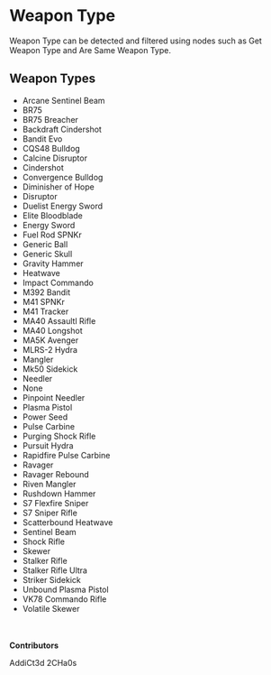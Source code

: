 # Weapon Type
Weapon Type can be detected and filtered using nodes such as Get Weapon Type and Are Same Weapon Type.

## Weapon Types
* Arcane Sentinel Beam
* BR75
* BR75 Breacher
* Backdraft Cindershot
* Bandit Evo
* CQS48 Bulldog
* Calcine Disruptor
* Cindershot
* Convergence Bulldog
* Diminisher of Hope
* Disruptor
* Duelist Energy Sword
* Elite Bloodblade
* Energy Sword
* Fuel Rod SPNKr
* Generic Ball
* Generic Skull
* Gravity Hammer
* Heatwave
* Impact Commando
* M392 Bandit
* M41 SPNKr
* M41 Tracker
* MA40 Assaultl Rifle
* MA40 Longshot
* MA5K Avenger
* MLRS-2 Hydra
* Mangler
* Mk50 Sidekick
* Needler
* None
* Pinpoint Needler
* Plasma Pistol
* Power Seed
* Pulse Carbine
* Purging Shock Rifle
* Pursuit Hydra
* Rapidfire Pulse Carbine
* Ravager
* Ravager Rebound
* Riven Mangler
* Rushdown Hammer
* S7 Flexfire Sniper
* S7 Sniper Rifle
* Scatterbound Heatwave
* Sentinel Beam
* Shock Rifle
* Skewer
* Stalker Rifle
* Stalker Rifle Ultra
* Striker Sidekick
* Unbound Plasma Pistol
* VK78 Commando Rifle
* Volatile Skewer

\
\
**Contributors**

AddiCt3d 2CHa0s